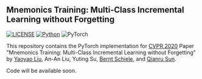 ## Mnemonics Training: Multi-Class Incremental Learning without Forgetting

[![LICENSE](https://img.shields.io/badge/license-MIT-green)](https://github.com/yaoyao-liu/mnemonics/blob/master/LICENSE)
[![Python](https://img.shields.io/badge/python-2.7%20%7C%203.5-blue.svg)](https://www.python.org/)
![PyTorch](https://img.shields.io/badge/pytorch-0.4.0-%237732a8)

This repository contains the PyTorch implementation for [CVPR 2020](http://cvpr2020.thecvf.com/) Paper "Mnemonics Training: Multi-Class Incremental Learning without Forgetting" by [Yaoyao Liu](https://yyliu.net/), An-An Liu, Yuting Su, [Bernt Schiele](https://www.mpi-inf.mpg.de/departments/computer-vision-and-multimodal-computing/people/bernt-schiele/), and [Qianru Sun](https://qianrusun1015.github.io).

Code will be available soon.
